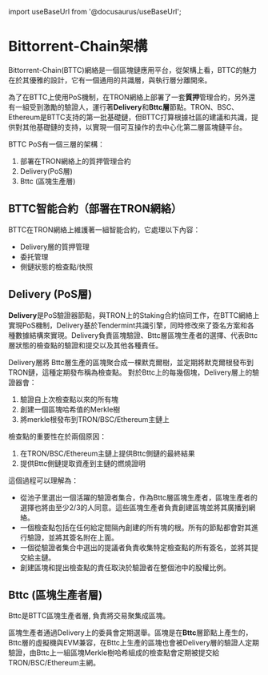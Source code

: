 import useBaseUrl from '@docusaurus/useBaseUrl';

# Bittorrent-Chain架構
Bittorrent-Chain(BTTC)網絡是一個區塊鏈應用平台，從架構上看，BTTC的魅力在於其優雅的設計，它有一個通用的共識層，與執行層分離開來。


為了在BTTC上使用PoS機制，在TRON網絡上部署了一套**質押**管理合約，另外還有一組受到激勵的驗證人，運行著**Delivery**和**Bttc層**節點。TRON、BSC、Ethereum是BTTC支持的第一批基礎鏈，但BTTC打算根據社區的建議和共識，提供對其他基礎鏈的支持，以實現一個可互操作的去中心化第二層區塊鏈平台。

BTTC PoS有一個三層的架構：

1. 部署在TRON網絡上的質押管理合約
2. Delivery(PoS層)
4. Bttc (區塊生產層)

## BTTC智能合約（部署在TRON網絡）

BTTC在TRON網絡上維護著一組智能合約，它處理以下內容：

- Delivery層的質押管理
- 委托管理
- 側鏈狀態的檢查點/快照

## Delivery (PoS層)

**Delivery**是PoS驗證器節點，與TRON上的Staking合約協同工作，在BTTC網絡上實現PoS機制，Delivery基於Tendermint共識引擎，同時修改來了簽名方案和各種數據結構來實現。Delivery負責區塊驗證、Bttc層區塊生產者的選擇、代表Bttc層狀態的檢查點的驗證和提交以及其他各種責任。

Delivery層將 Bttc層生產的區塊聚合成一棵默克爾樹，並定期將默克爾根發布到TRON鏈，這種定期發布稱為檢查點。 對於Bttc上的每幾個塊，Delivery層上的驗證器會：

1. 驗證自上次檢查點以來的所有塊
2. 創建一個區塊哈希值的Merkle樹
3. 將merkle根發布到TRON/BSC/Ethereum主鏈上

檢查點的重要性在於兩個原因：

1. 在TRON/BSC/Ethereum主鏈上提供Bttc側鏈的最終結果
2. 提供Bttc側鏈提取資產到主鏈的燃燒證明

這個過程可以理解為：

- 從池子里選出一個活躍的驗證者集合，作為Bttc層區塊生產者，區塊生產者的選擇也將由至少2/3的人同意。這些區塊生產者負責創建區塊並將其廣播到網絡。
- 一個檢查點包括在任何給定間隔內創建的所有塊的根。所有的節點都會對其進行驗證，並將其簽名附在上面。
- 一個從驗證者集合中選出的提議者負責收集特定檢查點的所有簽名，並將其提交給主鏈。
- 創建區塊和提出檢查點的責任取決於驗證者在整個池中的股權比例。

## Bttc (區塊生產者層)

Bttc是BTTC區塊生產者層, 負責將交易聚集成區塊。

區塊生產者通過Delivery上的委員會定期選舉。區塊是在**Bttc**層節點上產生的，Bttc層的虛擬機與EVM兼容，在Bttc上生產的區塊也會被Delivery層的驗證人定期驗證，由Bttc上一組區塊Merkle樹哈希組成的檢查點會定期被提交給TRON/BSC/Ethereum主網。
